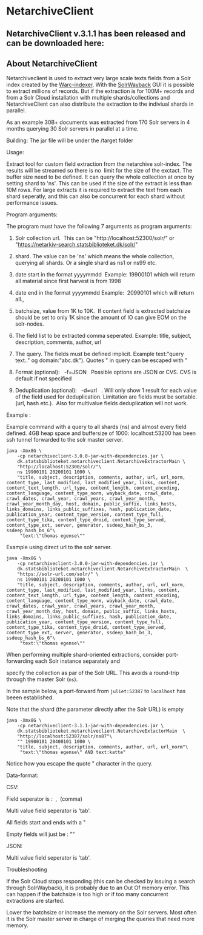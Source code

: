 # NetarchiveClient


## NetarchiveClient v.3.1.1 has been released and can be downloaded here:


## About NetarchiveClient

Netarchiveclient is used to extract very large scale texts fields from a Solr index created by the [Warc-indexer](https://github.com/ukwa/webarchive-discovery). With the [SolrWayback](https://github.com/netarchivesuite/solrwayback) GUI it is possible to extract millions of records.
But if the extraction is for 100M+ records and from a Solr Cloud installation with multiple shards/collections and NetarchiveClient can also
distribute the extraction to the indiviual shards in parallel.

As an example 30B+ documents was extracted from 170 Solr servers in 4 months querying 30 Solr servers in parallel at a time.


Building:
The jar file will be under the /target folder


Usage:

Extract tool for custom field extraction from the netarchive solr-index. The results will be streamed so there is no  limit for the size of the exctact. The buffer size need to be defined.
It can query the whole collection at once by setting shard to 'ns'. This can be used if the size of the extract is less than 10M rows. For large extracts it is required to extract the text from each shard seperatly, and
this can also be concurrent for each shard without performance issues.

Program arguments:

The program must have the following 7 arguments as program arguments:

1) Solr collection url.  This can be "http://localhost:52300/solr/" or  "https://netarkiv-search.statsbiblioteket.dk/solr/"

2) shard. The value can be 'ns' which means the whole collection, querying all shards. Or a single shard as ns1 or ns99 etc.

3) date start in the format yyyymmdd  Example: 19900101 which will return all material since first harvest is from 1998

4) date end in the format yyyymmdd Example:  20990101 which will return all.,

5) batchsize, value from 1K to 10K.  If content field is extracted batchsize should be set to only 1K since the amount of IO can give EOM on the solr-nodes.

6) The field list to be extracted comma seperated. Example: title, subject, description, comments, author, url

7) The query. The fields must be defined implicit. Example text:"query text.." og domain:"abc.dk"). Quotes " in query can be escaped with \"

8) Format (optional):   -f=JSON   Possible options are JSON or CVS. CVS is default if not specified

9) Deduplication (optional):   -d=url   . Will only show 1 result for each value of the field used for deduplication. Limitation are fields must be sortable. (url, hash etc.).  Also for multivalue fields deduplication will not work.

Example :

Example command with a query to all shards (ns) and almost every field defined. 4GB heap space and buffersize of 1000:
localhost:53200 has been ssh tunnel forwarded to the solr master server.

```
java -Xmx8G \
    -cp netarchiveclient-3.0.0-jar-with-dependencies.jar \
    dk.statsbiblioteket.netarchiveclient.NetarchiveExtractorMain \
    "http://localhost:52300/solr/"\
    ns 19900101 20200101 1000 \
    "title, subject, description, comments, author, url, url_norm, content_type, last_modified, last_modified_year, links, content, content_text_length, url_type, content_length, content_encoding, content_language, content_type_norm, wayback_date, crawl_date, crawl_dates, crawl_year, crawl_years, crawl_year_month, crawl_year_month_day, host, domain, public_suffix, links_hosts, links_domains, links_public_suffixes, hash, publication_date, publication_year, content_type_version, content_type_full, content_type_tika, content_type_droid, content_type_served, content_type_ext, server, generator, ssdeep_hash_bs_3, ssdeep_hash_bs_6"\
     "text:\"thomas egense\""
```



Example using direct url to the solr server.

```
java -Xmx8G \
    -cp netarchiveclient-3.0.0-jar-with-dependencies.jar \
    dk.statsbiblioteket.netarchiveclient.NetarchiveExtractorMain  \
    "https://solr-url.com/solr/" \
    ns 19900101 20200101 1000 \
    "title, subject, description, comments, author, url, url_norm, content_type, last_modified, last_modified_year, links, content, content_text_length, url_type, content_length, content_encoding, content_language, content_type_norm, wayback_date, crawl_date, crawl_dates, crawl_year, crawl_years, crawl_year_month, crawl_year_month_day, host, domain, public_suffix, links_hosts, links_domains, links_public_suffixes, hash, publication_date, publication_year, content_type_version, content_type_full, content_type_tika, content_type_droid, content_type_served, content_type_ext, server, generator, ssdeep_hash_bs_3, ssdeep_hash_bs_6"\
     "text:\"thomas egense\""
```



When performing multiple shard-oriented extractions, consider port-forwarding each Solr instance separately and

specify the collection as par of the Solr URL. This avoids a round-trip through the master Solr (`ns`).

In the sample below, a port-forward from `juliet:52387` to `localhost` has beeen established.

Note that the shard (the parameter directly after the Solr URL) is empty

```
java -Xmx8G \
    -cp netarchiveclient-3.1.1-jar-with-dependencies.jar \
    dk.statsbiblioteket.netarchiveclient.NetarchiveExtactorMain  \
    "http://localhost:52387/solr/ns87"\
    "" 19900101 20400101 1000 \
    "title, subject, description, comments, author, url, url_norm"\
     "text:\"thomas egense\" AND text:katte"
```




Notice how you escape the quote " character in the query.

Data-format:

CSV:

Field seperator is :  ,  (comma)

Multi value field seperator is 'tab'.

All fields start and ends with a "

Empty fields will just be : ""

JSON:

Multi value field seperator is 'tab'.



Troubleshooting

If the Solr Cloud stops responding (this can be checked by issuing a search through SolrWayback), it is probably due to an Out Of memory error. This can happen if the batchsize is too high or if too many concurrent extractions are started.

Lower the batchsize or increase the memory on the Solr servers. Most often it is the Solr master server in charge of merging the queries that
need more memory.

